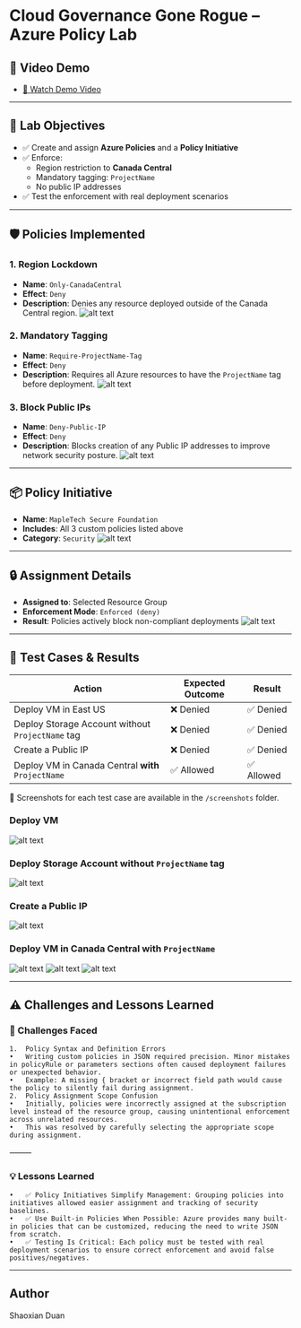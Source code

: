 # Cloud Governance Gone Rogue – Azure Policy Lab

## 🎥 Video Demo

- [🔗 Watch Demo Video](https://youtu.be/vJmdlkQm9d8)  
---

## 🎯 Lab Objectives
- ✅ Create and assign **Azure Policies** and a **Policy Initiative**
- ✅ Enforce:
  - Region restriction to **Canada Central**
  - Mandatory tagging: `ProjectName`
  - No public IP addresses
- ✅ Test the enforcement with real deployment scenarios

---

## 🛡️ Policies Implemented

### 1. Region Lockdown
- **Name**: `Only-CanadaCentral`
- **Effect**: `Deny`
- **Description**: Denies any resource deployed outside of the Canada Central region.
![alt text](Screenshot/image.png)

### 2. Mandatory Tagging
- **Name**: `Require-ProjectName-Tag`
- **Effect**: `Deny`
- **Description**: Requires all Azure resources to have the `ProjectName` tag before deployment.
![alt text](Screenshot/image-1.png)

### 3. Block Public IPs
- **Name**: `Deny-Public-IP`
- **Effect**: `Deny`
- **Description**: Blocks creation of any Public IP addresses to improve network security posture.
![alt text](Screenshot/image-2.png)

---

## 📦 Policy Initiative

- **Name**: `MapleTech Secure Foundation`
- **Includes**: All 3 custom policies listed above
- **Category**: `Security`
![alt text](Screenshot/image-3.png)
---

## 🔒 Assignment Details

- **Assigned to**: Selected Resource Group
- **Enforcement Mode**: `Enforced (deny)`
- **Result**: Policies actively block non-compliant deployments
![alt text](Screenshot/image-5.png)

---

## 🧪 Test Cases & Results

| Action                                              | Expected Outcome | Result     |
|-----------------------------------------------------|------------------|------------|
| Deploy VM in East US                                | ❌ Denied         | ✅ Denied  |
| Deploy Storage Account without `ProjectName` tag    | ❌ Denied         | ✅ Denied  |
| Create a Public IP                                  | ❌ Denied         | ✅ Denied  |
| Deploy VM in Canada Central **with** `ProjectName`  | ✅ Allowed        | ✅ Allowed |

📸 Screenshots for each test case are available in the `/screenshots` folder.
### Deploy VM 
![alt text](Screenshot/image-6.png)
### Deploy Storage Account without `ProjectName` tag
![alt text](Screenshot/image-7.png)
### Create a Public IP
![alt text](Screenshot/image-8.png)

### Deploy VM in Canada Central **with** `ProjectName`
![alt text](Screenshot/image-11.png)
![alt text](Screenshot/image-10.png)
![alt text](Screenshot/image-9.png)


---
## ⚠️ Challenges and Lessons Learned

### 🧩 Challenges Faced
	1.	Policy Syntax and Definition Errors
	•	Writing custom policies in JSON required precision. Minor mistakes in policyRule or parameters sections often caused deployment failures or unexpected behavior.
	•	Example: A missing { bracket or incorrect field path would cause the policy to silently fail during assignment.
	2.	Policy Assignment Scope Confusion
	•	Initially, policies were incorrectly assigned at the subscription level instead of the resource group, causing unintentional enforcement across unrelated resources.
	•	This was resolved by carefully selecting the appropriate scope during assignment.

⸻

### 💡 Lessons Learned

	•	✅ Policy Initiatives Simplify Management: Grouping policies into initiatives allowed easier assignment and tracking of security baselines.
	•	✅ Use Built-in Policies When Possible: Azure provides many built-in policies that can be customized, reducing the need to write JSON from scratch.
	•	✅ Testing Is Critical: Each policy must be tested with real deployment scenarios to ensure correct enforcement and avoid false positives/negatives.



---

## Author
Shaoxian Duan
